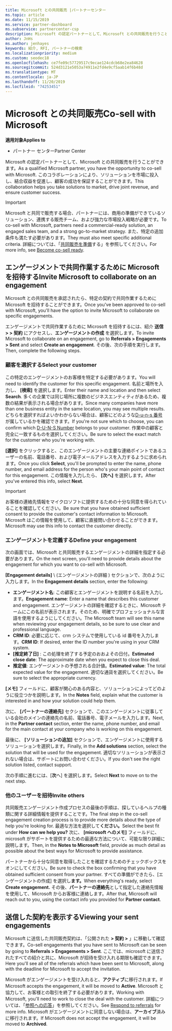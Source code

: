```yaml
---
title: Microsoft との共同販売 |パートナーセンター
ms.topic: article
ms.date: 11/15/2019
ms.service: partner-dashboard
ms.subservice: partnercenter-csp
description: Microsoft の認定パートナーとして、Microsoft との共同販売を行うことができます。 契約を定義する方法、Microsoft に招待して共同作業する方法、または送信した契約を表示する方法について説明します。
author: JnHs
ms.author: jenhayes
keywords: 紹介, RFI, パートナーの検索
ms.localizationpriority: medium
ms.custom: seodec18
ms.openlocfilehash: ce7fe09c57729517c9ecae124cdcb68e2ea84628
ms.sourcegitcommit: 524d3121e5053a74911e2fd4e9cf5aab14f6b48d
ms.translationtype: MT
ms.contentlocale: ja-JP
ms.lasthandoff: 11/20/2019
ms.locfileid: "74253451"
---
```

# <a name="co-sell-with-microsoft"></a><span data-ttu-id="70586-105">Microsoft との共同販売</span><span class="sxs-lookup"><span data-stu-id="70586-105">Co-sell with Microsoft</span></span>

<span data-ttu-id="70586-106">**適用対象**</span><span class="sxs-lookup"><span data-stu-id="70586-106">**Applies to**</span></span>

-  <span data-ttu-id="70586-107">パートナー センター</span><span class="sxs-lookup"><span data-stu-id="70586-107">Partner Center</span></span>

<span data-ttu-id="70586-108">Microsoft の認定パートナーとして、Microsoft との共同販売を行うことができます。</span><span class="sxs-lookup"><span data-stu-id="70586-108">As a qualified Microsoft partner, you have the opportunity to co-sell with Microsoft.</span></span> <span data-ttu-id="70586-109">このコラボレーションにより、ソリューションを市場に投入し、結合収益を促進し、顧客の成功を保証することができます。</span><span class="sxs-lookup"><span data-stu-id="70586-109">This collaboration helps you take solutions to market, drive joint revenue, and ensure customer success.</span></span>

> [!IMPORTANT]
> <span data-ttu-id="70586-110">Microsoft と共同で販売する場合、パートナーには、商用の準備ができているソリューション、連携する販売チーム、および強力な市場投入戦略が必要です。</span><span class="sxs-lookup"><span data-stu-id="70586-110">To co-sell with Microsoft, partners need a commercial-ready solution, an engaged sales team, and a strong go-to-market strategy.</span></span> <span data-ttu-id="70586-111">また、特定の追加条件も満たす必要があります。</span><span class="sxs-lookup"><span data-stu-id="70586-111">They must also meet specific additional criteria.</span></span> <span data-ttu-id="70586-112">詳細については、「[共同販売を準備](https://partner.microsoft.com/reach-customers/selling-with-microsoft#become-ready)する」を参照してください。</span><span class="sxs-lookup"><span data-stu-id="70586-112">For more info, see [Become co-sell ready](https://partner.microsoft.com/reach-customers/selling-with-microsoft#become-ready).</span></span>

## <a name="invite-microsoft-to-collaborate-on-an-engagement"></a><span data-ttu-id="70586-113">エンゲージメントで共同作業するために Microsoft を招待する</span><span class="sxs-lookup"><span data-stu-id="70586-113">Invite Microsoft to collaborate on an engagement</span></span>

<span data-ttu-id="70586-114">Microsoft との共同販売を承認されたら、特定の契約で共同作業するために Microsoft を招待することができます。</span><span class="sxs-lookup"><span data-stu-id="70586-114">Once you've been approved to co-sell with Microsoft, you'll have the option to invite Microsoft to collaborate on specific engagements.</span></span>

<span data-ttu-id="70586-115">エンゲージメントで共同作業するために Microsoft を招待するには、紹介 **送信 > > 契約** にアクセスし、**エンゲージメントの作成** を選択します。</span><span class="sxs-lookup"><span data-stu-id="70586-115">To invite Microsoft to collaborate on an engagement, go to **Referrals > Engagements > Sent** and select **Create an engagement**.</span></span> <span data-ttu-id="70586-116">その後、次の手順を実行します。</span><span class="sxs-lookup"><span data-stu-id="70586-116">Then, complete the following steps.</span></span>

### <a name="select-your-customer"></a><span data-ttu-id="70586-117">顧客を選択する</span><span class="sxs-lookup"><span data-stu-id="70586-117">Select your customer</span></span>

<span data-ttu-id="70586-118">この特定のエンゲージメントのお客様を特定する必要があります。</span><span class="sxs-lookup"><span data-stu-id="70586-118">You will need to identify the customer for this specific engagement.</span></span> <span data-ttu-id="70586-119">名前と場所を入力し、 **[検索]** を選択します。</span><span class="sxs-lookup"><span data-stu-id="70586-119">Enter their name and location and then select **Search**.</span></span> <span data-ttu-id="70586-120">多くの企業では同じ場所に複数のビジネスエンティティがあるため、複数の結果が表示される場合があります。</span><span class="sxs-lookup"><span data-stu-id="70586-120">Since many companies have more than one business entity in the same location, you may see multiple results.</span></span> <span data-ttu-id="70586-121">どちらを選択すればよいかわからない場合は、顧客にどのような[D-u-n-s 番号](https://www.dnb.com/duns-number.html)が属しているかを確認できます。</span><span class="sxs-lookup"><span data-stu-id="70586-121">If you're not sure which to choose, you can confirm which [D-U-N-S Number](https://www.dnb.com/duns-number.html) belongs to your customer.</span></span> <span data-ttu-id="70586-122">作業中の顧客と完全に一致するものを選択してください。</span><span class="sxs-lookup"><span data-stu-id="70586-122">Be sure to select the exact match for the customer who you're working with.</span></span> 

<span data-ttu-id="70586-123">**[選択]** をクリックすると、このエンゲージメントの主要な連絡ポイントであるユーザーの名前、電話番号、および電子メールアドレスを入力するように求められます。</span><span class="sxs-lookup"><span data-stu-id="70586-123">Once you click **Select**, you'll be prompted to enter the name, phone number, and email address for the person who's your main point of contact for this engagement.</span></span> <span data-ttu-id="70586-124">この情報を入力したら、 **[次へ]** を選択します。</span><span class="sxs-lookup"><span data-stu-id="70586-124">After you've entered this info, select **Next**.</span></span>

> [!IMPORTANT]
> <span data-ttu-id="70586-125">お客様の連絡先情報をマイクロソフトに提供するための十分な同意を得られていることを確認してください。</span><span class="sxs-lookup"><span data-stu-id="70586-125">Be sure that you have obtained sufficient consent to provide the customer's contact information to Microsoft.</span></span> <span data-ttu-id="70586-126">Microsoft はこの情報を使用して、顧客に直接問い合わせることができます。</span><span class="sxs-lookup"><span data-stu-id="70586-126">Microsoft may use this info to contact the customer directly.</span></span>

### <a name="define-your-engagement"></a><span data-ttu-id="70586-127">エンゲージメントを定義する</span><span class="sxs-lookup"><span data-stu-id="70586-127">Define your engagement</span></span>

<span data-ttu-id="70586-128">次の画面では、Microsoft と共同販売するエンゲージメントの詳細を指定する必要があります。</span><span class="sxs-lookup"><span data-stu-id="70586-128">On the next screen, you'll need to provide details about the engagement for which you want to co-sell with Microsoft.</span></span>

<span data-ttu-id="70586-129">**[Engagement details]** \ (エンゲージメントの詳細 \) セクションで、次のように入力します。</span><span class="sxs-lookup"><span data-stu-id="70586-129">In the **Engagement details** section, enter the following:</span></span>
- <span data-ttu-id="70586-130">**エンゲージメント名**: この顧客とエンゲージメントを説明する名前を入力します。</span><span class="sxs-lookup"><span data-stu-id="70586-130">**Engagement name**: Enter a name that describes this customer and engagement.</span></span> <span data-ttu-id="70586-131">エンゲージメントの詳細を確認するときに、Microsoft チームにこの名前が表示されます。そのため、明確でプロフェッショナルな言語を使用するようにしてください。</span><span class="sxs-lookup"><span data-stu-id="70586-131">The Microsoft team will see this name when reviewing your engagement details, so be sure to use clear and professional language.</span></span>
- <span data-ttu-id="70586-132">**CRM ID**: 必要に応じて、crm システムで使用している id 番号を入力します。</span><span class="sxs-lookup"><span data-stu-id="70586-132">**CRM ID**: If desired, enter the ID number you're using in your CRM system.</span></span>
- <span data-ttu-id="70586-133">**[推定終了日]** : この処理を終了する予定のおおよその日付。</span><span class="sxs-lookup"><span data-stu-id="70586-133">**Estimated close date**: The approximate date when you expect to close this deal.</span></span>
- <span data-ttu-id="70586-134">**推定値**: エンゲージメントの予想される合計値。</span><span class="sxs-lookup"><span data-stu-id="70586-134">**Estimated value**: The total expected value for the engagement.</span></span> <span data-ttu-id="70586-135">適切な通貨を選択してください。</span><span class="sxs-lookup"><span data-stu-id="70586-135">Be sure to select the appropriate currency.</span></span>

<span data-ttu-id="70586-136">**[メモ]** フィールドに、顧客が関心のある内容と、ソリューションによってどのように役立つかを説明します。</span><span class="sxs-lookup"><span data-stu-id="70586-136">In the **Notes** field, explain what the customer is interested in and how your solution could help them.</span></span>

 <span data-ttu-id="70586-137">次に、 **[パートナーの連絡先]** セクションで、このエンゲージメントに従事している会社のメインの連絡先の名前、電話番号、電子メールを入力します。</span><span class="sxs-lookup"><span data-stu-id="70586-137">Next, in the **Partner contact** section, enter the name, phone number, and email for the main contact at your company who is working on this engagement.</span></span>

<span data-ttu-id="70586-138">最後に、 **[ソリューションの追加]** セクションで、エンゲージメントに使用するソリューションを選択します。</span><span class="sxs-lookup"><span data-stu-id="70586-138">Finally, in the **Add solutions** section, select the solution that will be used for the engagement.</span></span> <span data-ttu-id="70586-139">適切なソリューションが表示されない場合は、サポートにお問い合わせください。</span><span class="sxs-lookup"><span data-stu-id="70586-139">If you don't see the right solution listed, contact support.</span></span>

<span data-ttu-id="70586-140">次の手順に進むには、[**次**へ] を選択します。</span><span class="sxs-lookup"><span data-stu-id="70586-140">Select **Next** to move on to the next step.</span></span>

### <a name="invite-others"></a><span data-ttu-id="70586-141">他のユーザーを招待</span><span class="sxs-lookup"><span data-stu-id="70586-141">Invite others</span></span>

<span data-ttu-id="70586-142">共同販売エンゲージメント作成プロセスの最後の手順は、探しているヘルプの種類に関する詳細情報を提供することです。</span><span class="sxs-lookup"><span data-stu-id="70586-142">The final step in the co-sell engagement creation process is to provide more details about the type of help you're looking for.</span></span> <span data-ttu-id="70586-143">最適な方法を選択して**ください。**</span><span class="sxs-lookup"><span data-stu-id="70586-143">Select the best fit under **How can we help you?**</span></span> <span data-ttu-id="70586-144">次に、 **[microsoft へのメモ]** フィールドに、microsoft がサポートを提供するための最適な方法について、可能な限り詳細に説明します。</span><span class="sxs-lookup"><span data-stu-id="70586-144">Then, in the **Notes to Microsoft** field, provide as much detail as possible about the best ways for Microsoft to provide assistance.</span></span>

<span data-ttu-id="70586-145">パートナーから十分な同意を取得したことを確認するためのチェックボックスをオンにしてください。</span><span class="sxs-lookup"><span data-stu-id="70586-145">Be sure to check the box confirming that you have obtained sufficient consent from your partner.</span></span> <span data-ttu-id="70586-146">すべての準備ができたら、[エンゲージメントの作成] を選択し**ます。**</span><span class="sxs-lookup"><span data-stu-id="70586-146">When everything's ready, select **Create engagement.**</span></span> <span data-ttu-id="70586-147">その後、**パートナーの連絡先**として指定した連絡先情報を使用して、Microsoft からお客様に連絡します。</span><span class="sxs-lookup"><span data-stu-id="70586-147">After that, Microsoft will reach out to you, using the contact info you provided for **Partner contact**.</span></span>

## <a name="viewing-your-sent-engagements"></a><span data-ttu-id="70586-148">送信した契約を表示する</span><span class="sxs-lookup"><span data-stu-id="70586-148">Viewing your sent engagements</span></span>

<span data-ttu-id="70586-149">Microsoft に送信した共同販売契約は、「公開された **> 契約 >** 」に移動して確認できます。</span><span class="sxs-lookup"><span data-stu-id="70586-149">Co-sell engagements that you have sent to Microsoft can be seen by going to **Referrals > Engagements > Sent**.</span></span> <span data-ttu-id="70586-150">ここでは、microsoft に送信されたすべての紹介と共に、Microsoft が招待を受け入れる期限も確認できます。</span><span class="sxs-lookup"><span data-stu-id="70586-150">Here you'll see all of the referrals which have been sent to Microsoft, along with the deadline for Microsoft to accept the invitation.</span></span>

<span data-ttu-id="70586-151">Microsoft がエンゲージメントを受け入れると、**アクティブ**に移行されます。</span><span class="sxs-lookup"><span data-stu-id="70586-151">If Microsoft accepts the engagement, it will be moved to **Active**.</span></span> <span data-ttu-id="70586-152">Microsoft と協力して、お客様との取引を終了する必要があります。</span><span class="sxs-lookup"><span data-stu-id="70586-152">Working with Microsoft, you'll need to work to close the deal with the customer.</span></span> <span data-ttu-id="70586-153">詳細については、「[参照への応答](responding-to-referrals.md)」を参照してください。</span><span class="sxs-lookup"><span data-stu-id="70586-153">See [Respond to referrals](responding-to-referrals.md) for more info.</span></span> <span data-ttu-id="70586-154">Microsoft がエンゲージメントに同意しない場合は、**アーカイブ**済みに移行されます。</span><span class="sxs-lookup"><span data-stu-id="70586-154">If Microsoft does not accept the engagement, it will be moved to **Archived**.</span></span>
